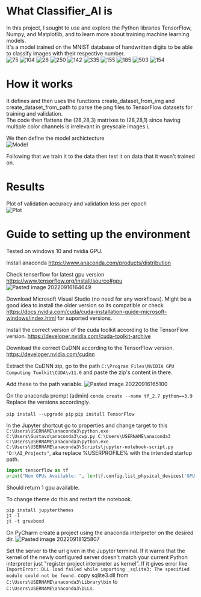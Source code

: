 # What Classifier_AI is
In this project, I sought to use and explore the Python libraries TensorFlow, Numpy, and Matplotlib, and to learn more about training machine learning models.\
It's a model trained on the MNIST database of handwritten digits to be able to classify images with their respective number.\
![75](https://user-images.githubusercontent.com/73020909/206880132-0218a213-7760-43f9-891c-fd78c4435112.png)
![104](https://user-images.githubusercontent.com/73020909/206880134-7a433ca4-d480-4ad4-80db-3923aea9e4a3.png)
![28](https://user-images.githubusercontent.com/73020909/206880135-0d7f1daa-2fde-45b6-8ae7-bfe7cf2fb4bf.png)
![250](https://user-images.githubusercontent.com/73020909/206880137-c4c50e30-b3b9-439d-8a7a-8845a031bb2e.png)
![142](https://user-images.githubusercontent.com/73020909/206880144-439098e6-8e04-4851-8959-bb23379da58f.png)
![335](https://user-images.githubusercontent.com/73020909/206880145-89881290-3cf9-47fd-bf7e-49067110e3ea.png)
![155](https://user-images.githubusercontent.com/73020909/206880149-58559a41-7a7c-4ce6-b6b5-17b94c88e6a9.png)
![185](https://user-images.githubusercontent.com/73020909/206880152-a55a0a8d-6b8e-46fa-834e-b833f1b05647.png)
![503](https://user-images.githubusercontent.com/73020909/206880155-3835353c-8964-42cf-a64b-59281b294e33.png)
![154](https://user-images.githubusercontent.com/73020909/206880156-951d0f71-b0f9-4715-a4eb-0a1a96335ea5.png)

# How it works
It defines and then uses the functions create_dataset_from_img and create_dataset_from_path to parse the png files to TensorFlow datasets for training and validation.\
The code then flattens the (28,28,3) matrixes to (28,28,1) since having multiple color channels is irrelevant in greyscale images.\

We then define the model archictecture\
![Model](https://user-images.githubusercontent.com/73020909/207657741-1aca96f2-fa54-4edd-aca6-fa03d3e536d3.png)

Following that we train it to the data then test it on data that it wasn't trained on.

# Results
Plot of validation accuracy and validation loss per epoch\
![Plot](https://user-images.githubusercontent.com/73020909/207658226-3cbaf288-e314-4cf9-b00b-5213cf29a1d0.png)

# Guide to setting up the environment
Tested on windows 10 and nvidia GPU.

Install anaconda
https://www.anaconda.com/products/distribution

Check tenserflow for latest gpu version
https://www.tensorflow.org/install/source#gpu
![Pasted image 20220916164649](https://user-images.githubusercontent.com/73020909/206879955-deca25b5-e4ea-4660-bd71-a1eb4ed56563.png)


Download Microsoft Visual Studio (no need for any workflows). Might be a good idea to install the older version so its compatible or check
https://docs.nvidia.com/cuda/cuda-installation-guide-microsoft-windows/index.html
for suported versions.

Install the correct version of the cuda toolkit according to the TensorFlow version.
https://developer.nvidia.com/cuda-toolkit-archive

Download the correct CuDNN according to the TensorFlow version.
https://developer.nvidia.com/cudnn

Extract the CuDNN zip, go to the path `C:\Program Files\NVIDIA GPU Computing Toolkit\CUDA\v11.0` and paste the zip's content in there.

Add these to the path variable. 
![Pasted image 20220916165100](https://user-images.githubusercontent.com/73020909/206879979-a127e47b-ef37-4b46-98e7-3778a91b8fbe.png)

On the anaconda prompt (admin)
`conda create --name tf_2.7 python==3.9`
Replace the versions accordingly.

`pip install --upgrade pip`
`pip install TensorFlow`

In the Jupyter shortcut go to properties and change target to this
`C:\Users\USERNAME\anaconda3\python.exe C:\Users\Gustavo\anaconda3\cwp.py C:\Users\USERNAME\anaconda3 C:\Users\USERNAME\anaconda3\python.exe C:\Users\USERNAME\anaconda3\Scripts\jupyter-notebook-script.py "D:\AI_Projects"`, aka replace %USERPROFILE% with the intended startup path.

````python
import tensorflow as tf
print("Num GPUs Available: ", len(tf.config.list_physical_devices('GPU')))
````
Should return 1 gpu available.

To change theme do this and restart the notebook.
````python
pip install jupyterthemes
jt -l
jt -t gruvboxd
````

On PyCharm create a project using the anaconda interpreter on the desired dir.
![Pasted image 20220918125807](https://user-images.githubusercontent.com/73020909/206880007-e8db210b-2e86-4e27-9798-0e9f9e12aaec.png)

Set the server to the url given in the Jupyter terminal.
If it warns that the kernel of the newly configured server doesn't match your current Python interpreter just "register project interpreter as kernel".
If it gives error like ``ImportError: DLL load failed while importing _sqlite3: The specified module could not be found.`` copy sqlite3.dll from `C:\Users\USERNAME\anaconda3\Library\bin` to `C:\Users\USERNAME\anaconda3\DLLs`.






